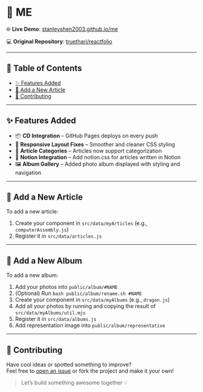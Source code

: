# 🚀 ME

🌐 **Live Demo**: [stanleyshen2003.github.io/me](https://stanleyshen2003.github.io/me)

💻 **Original Repository**: [truethari/reactfolio](https://github.com/truethari/reactfolio)

---

## 🧭 Table of Contents

- [✨ Features Added](#-features-added)
- [📝 Add a New Article](#-add-a-new-article)
- [🤝 Contributing](#-contributing)

---

## ✨ Features Added

- 📦 **CD Integration** – GitHub Pages deploys on every push
- 🎨 **Responsive Layout Fixes** – Smoother and cleaner CSS styling
- 📱 **Article Categories** – Articles now support categorization
- 🧩 **Notion Integration** – Add notion.css for articles written in Notion
- 🖼️ **Album Gallery** – Added photo album displayed with styling and navigation



---

## 📝 Add a New Article

To add a new article:

1. Create your component in `src/data/myArticles` (e.g., `computerAssembly.js`)
2. Register it in `src/data/articles.js`  


---

## 📝 Add a New Album

To add a new album:

1. Add your photos into `public/album/#NAME`
2. (Optional) Run `bash public/album/rename.sh #NAME`
3. Create your component in `src/data/myAlbums` (e.g., `dragon.js`)
4. Add all your photos by running and copying the result of `src/data/myAlbums/util.mjs`
5. Register it in `src/data/albums.js` 
6. Add representation image into `public/album/representative`

---

## 🤝 Contributing

Have cool ideas or spotted something to improve?  
Feel free to [open an issue](https://github.com/truethari/reactfolio/issues) or fork the project and make it your own!

> Let’s build something awesome together 💡
